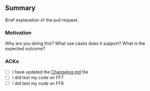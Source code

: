 ## Summary

Brief explanation of the pull request.

### Motivation

Why are you doing this? What use cases does it support? What is the expected outcome?

### ACKs

- [ ] I have updated the [Changelog.md](https://github.com/julianxhokaxhiu/FFNx/blob/master/Changelog.md) file
- [ ] I did test my code on FF7
- [ ] I did test my code on FF8
